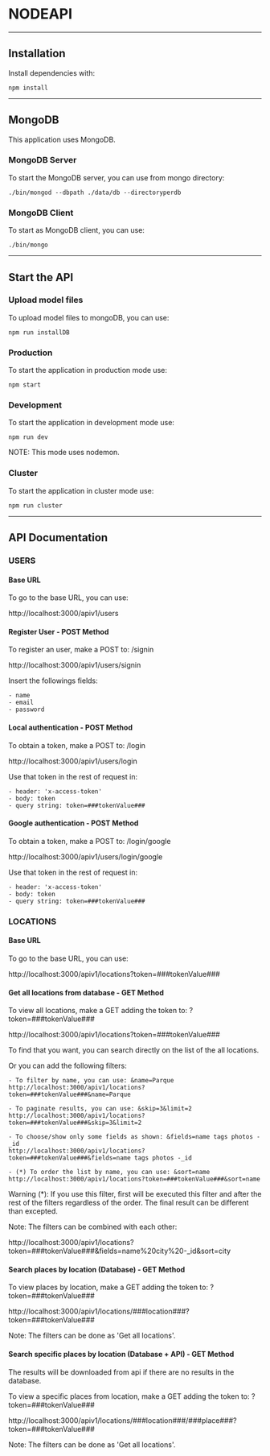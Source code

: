# NODEAPI

-------------------------------------------------------------------------------

## Installation

Install dependencies with:

```shell
npm install
```

-------------------------------------------------------------------------------

## MongoDB

This application uses MongoDB.

### MongoDB Server

To start the MongoDB server, you can use from mongo directory:

```
./bin/mongod --dbpath ./data/db --directoryperdb
```

### MongoDB Client

To start as MongoDB client, you can use:

```
./bin/mongo
```

-------------------------------------------------------------------------------

## Start the API

### Upload model files

To upload model files to mongoDB, you can use:

```shell
npm run installDB
```

### Production

To start the application in production mode use:

```shell
npm start
```

### Development

To start the application in development mode use:

```shell
npm run dev
```

NOTE: This mode uses nodemon.

### Cluster

To start the application in cluster mode use:

```shell
npm run cluster
```

-------------------------------------------------------------------------------

## API Documentation

### USERS

#### Base URL

To go to the base URL, you can use:

http://localhost:3000/apiv1/users

#### Register User - POST Method

To register an user, make a POST to: /signin

http://localhost:3000/apiv1/users/signin

Insert the followings fields:

    - name
    - email
    - password

#### Local authentication - POST Method

To obtain a token, make a POST to: /login

http://localhost:3000/apiv1/users/login

Use that token in the rest of request in:

    - header: 'x-access-token'
    - body: token
    - query string: token=###tokenValue###

#### Google authentication - POST Method

To obtain a token, make a POST to: /login/google

http://localhost:3000/apiv1/users/login/google

Use that token in the rest of request in:

    - header: 'x-access-token'
    - body: token
    - query string: token=###tokenValue###


### LOCATIONS

#### Base URL

To go to the base URL, you can use:

http://localhost:3000/apiv1/locations?token=###tokenValue###


#### Get all locations from database - GET Method

To view all locations, make a GET adding the token to: ?token=###tokenValue###

http://localhost:3000/apiv1/locations?token=###tokenValue###

To find that you want, you can search directly on the list of the all locations.

Or you can add the following filters:

    - To filter by name, you can use: &name=Parque
    http://localhost:3000/apiv1/locations?token=###tokenValue###&name=Parque

    - To paginate results, you can use: &skip=3&limit=2
    http://localhost:3000/apiv1/locations?token=###tokenValue###&skip=3&limit=2

    - To choose/show only some fields as shown: &fields=name tags photos -_id
    http://localhost:3000/apiv1/locations?token=###tokenValue###&fields=name tags photos -_id

    - (*) To order the list by name, you can use: &sort=name
    http://localhost:3000/apiv1/locations?token=###tokenValue###&sort=name

Warning (*): If you use this filter, first will be executed this filter and after the rest of the filters regardless of the order. The final result can be different than excepted.

Note: The filters can be combined with each other:

http://localhost:3000/apiv1/locations?token=###tokenValue###&fields=name%20city%20-_id&sort=city


#### Search places by location (Database) - GET Method

To view places by location, make a GET adding the token to: ?token=###tokenValue###

http://localhost:3000/apiv1/locations/###location###?token=###tokenValue###

Note: The filters can be done as 'Get all locations'.

#### Search specific places by location (Database + API) - GET Method

The results will be downloaded from api if there are no results in the database.

To view a specific places from location, make a GET adding the token to: ?token=###tokenValue###

http://localhost:3000/apiv1/locations/###location###/###place###?token=###tokenValue###

Note: The filters can be done as 'Get all locations'.
